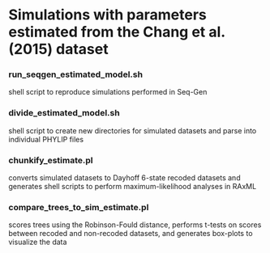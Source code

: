 # Simulations with parameters estimated from the Chang et al. (2015) dataset

### run_seqgen_estimated_model.sh
shell script to reproduce simulations performed in Seq-Gen

### divide_estimated_model.sh
shell script to create new directories for simulated datasets and parse into individual PHYLIP files

### chunkify_estimate.pl
converts simulated datasets to Dayhoff 6-state recoded datasets and generates shell scripts to perform maximum-likelihood analyses in RAxML

### compare_trees_to_sim_estimate.pl
scores trees using the Robinson-Fould distance, performs t-tests on scores between recoded and non-recoded datasets, and generates box-plots to visualize the data
